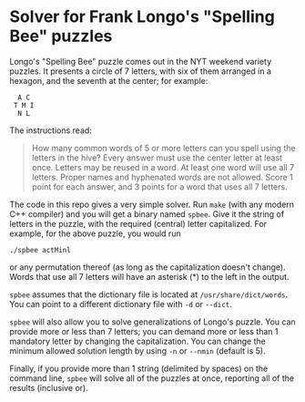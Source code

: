 # Solver for Frank Longo's "Spelling Bee" puzzles

Longo's "Spelling Bee" puzzle comes out in the NYT weekend variety puzzles. It presents a circle of 7 letters, with six of them arranged in a hexagon, and the seventh at the center; for example:

```
  A C
 T M I
  N L
```
The instructions read:
> How many common words of 5 or more letters can you spell using the letters in the hive? Every answer must use the center letter at least once. Letters may be reused in a word. At least one word will use all 7 letters. Proper names and hyphenated words are not allowed. Score 1 point for each answer, and 3 points for a word that uses all 7 letters.

The code in this repo gives a very simple solver. Run `make` (with any modern C++ compiler) and you will get a binary named `spbee`. Give it the string of letters in the puzzle, with the required (central) letter capitalized. For example, for the above puzzle, you would run
```
./spbee actMinl
```
or any permutation thereof (as long as the capitalization doesn't change).  Words that use all 7 letters will have an asterisk (*) to the left in the output.

`spbee` assumes that the dictionary file is located at `/usr/share/dict/words`. You can point to a different dictionary file with `-d` or `--dict`.

`spbee` will also allow you to solve generalizations of Longo's puzzle.  You can provide more or less than 7 letters; you can demand more or less than 1 mandatory letter by changing the capitalization.  You can change the minimum allowed solution length by using `-n` or `--nmin` (default is 5).

Finally, if you provide more than 1 string (delimited by spaces) on the command line, `spbee` will solve all of the puzzles at once, reporting all of the results (inclusive or).
